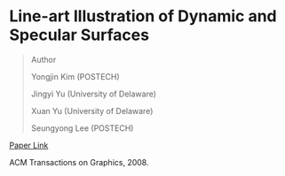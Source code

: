 # Line-art Illustration of Dynamic and Specular Surfaces

> Author
>
> Yongjin Kim (POSTECH)
>
> Jingyi Yu (University of Delaware)
>
> Xuan Yu (University of Delaware)
>
> Seungyong Lee (POSTECH)

[Paper Link](https://dl.acm.org/doi/10.1145/1409060.1409109)

ACM Transactions on Graphics, 2008.
